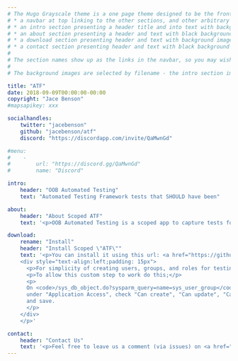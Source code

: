 ```yaml
---
# The Hugo Grayscale theme is a one page theme designed to be the front page to your site.  Its content is populated via the front-matter in content/_index.md.  The page consists of, in order:
# * a navbar at top linking to the other sections, and other arbitrary links
# * an intro section presenting a header title and into text with background image
# * an about section presenting a header and text with black background
# * a download section presenting header and text with background image
# * a contact section presenting header and text with black background
# 
# The section names show up as the links in the navbar, so you may wish to rename them if, for example, you're not using it for the purpose suggested by the default section name.
# 
# The background images are selected by filename - the intro section image must be named "intro-bg.jpg" and placed in the "static/img/" directory for your site.  Similarly, the downloads section image must be named "downloads-bg.jpg" and placed in the "static/img/" directory for your site.  See the default images in the theme's static directory for file size reference.

title: "ATF"
date: 2018-09-09T00:00:00-00:00
copyright: "Jace Benson"
#mapsapikey: xxx

socialhandles:
    twitter: "jacebenson"
    github: "jacebenson/atf"
    discord: "https://discordapp.com/invite/QaMwnGd"

#menu:
#    -
#        url: "https://discord.gg/QaMwnGd"
#        name: "Discord"

intro:
    header: "OOB Automated Testing"
    text: "Automated Testing Framework tests that SHOULD have been"

about:
    header: "About Scoped ATF"
    text: '<p>OOB Automated Testing is a scoped app to capture tests for all the Out of Box servicenow applications. With this you have a place to start your own tests instead of starting from scratch. Once installed you’ll be able to run a batch of tests against the instance. One key detail about all of these tests, they are all self-contained. Meaning, you don’t need to load up any demo users, companies or groups to try these tests. They are all included in this scoped application.</p>'

download:
    rename: "Install"
    header: "Install Scoped \"ATF\""
    text: '<p>You can install it using this url: <a href="https://github.com/jacebenson/atf.git">https://github.com/jacebenson/atf.git</a>
    <div style="text-align:left;padding: 15px">
      <p>For simplicity of creating users, groups, and roles for testing, I created a custom step, "Create user with rights".  This step however requires a change in the <b>global</b> scope.  The reason for this is scoped applications cannot create, update, or delete groups out of the box.  Below is how to allow that to work.</p>
      <p>To allow this custom step to work do this;</p>
      <p>
      On <code>/sys_db_object.do?sysparm_query=name=sys_user_group</code>
      under "Application Access", check "Can create", "Can update", "Can delete", 
      and save.
      </p>
    </div>
    </p>'

contact:
    header: "Contact Us"
    text: '<p>Feel free to leave us a comment (via issues) on <a href="https://github.com/jacebenson/atf/issues/new">github</a> to give some feedback about this theme!</p>'
---
```


